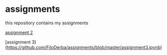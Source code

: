 # assignments
this repository contains my assignments

[assignment 2](https://github.com/FiloDerba/assignments/blob/master/assignment2%20.ipynb)

[assignment 3] (https://github.com/FiloDerba/assignments/blob/master/assignment3.ipynb)
